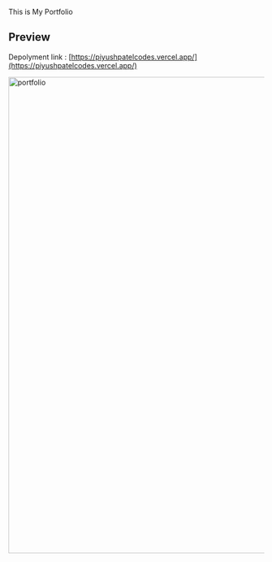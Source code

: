 This is My Portfolio
## Preview

Depolyment link : [https://piyushpatelcodes.vercel.app/](https://piyushpatelcodes.vercel.app/)

<img width="937" alt="portfolio" src="https://github.com/piyushpatelcodes/Portfolio-MERN3/assets/136020845/ef51d112-45b7-4056-a28b-3a1872c4e887">


